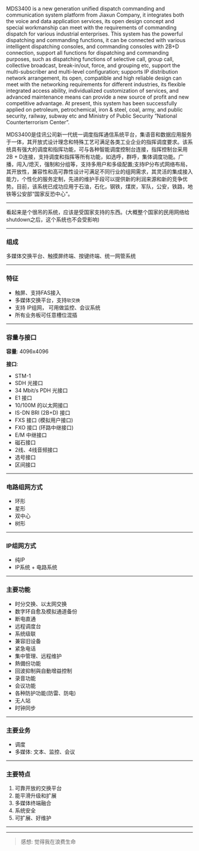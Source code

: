 MDS3400 is a new generation unified dispatch commanding and communication system platform from Jiaxun Company, it integrates both the voice and data application services, its open design concept and special workmanship can meet with the requirements of commanding dispatch for various industrial enterprises. This system has the powerful dispatching and commanding functions, it can be connected with various intelligent dispatching consoles, and commanding consoles with 2B+D connection, support all functions for dispatching and commanding purposes, such as dispatching functions of selective call, group call, collective broadcast, break-in/out, force, and grouping etc, support the multi-subscriber and multi-level configuration; supports IP distribution network arrangement, its open, compatible and high reliable design can meet with the networking requirements for different industries, its flexible integrated access ability, individualized customization of services, and advanced maintenance means can provide a new source of profit and new competitive advantage. At present, this system has been successfully applied on petroleum, petrochemical, iron & steel, coal, army, and public security, railway, subway etc and Ministry of Public Security ”National Counterterrorism Center”.

MDS3400是佳讯公司新一代统一调度指挥通信系统平台，集语音和数据应用服务于一体，其开放式设计理念和特殊工艺可满足各类工业企业的指挥调度要求。该系统具有强大的调度和指挥功能，可与各种智能调度控制台连接，指挥控制台采用2B + D连接，支持调度和指挥等所有功能，如选呼，群呼，集体调度功能。广播，闯入/熄灭，强制和分组等，支持多用户和多级配置;支持IP分布式网络布局，其开放性，兼容性和高可靠性设计可满足不同行业的组网需求，其灵活的集成接入能力，个性化的服务定制，先进的维护手段可以提供新的利润来源和新的竞争优势。目前，该系统已成功应用于石油，石化，钢铁，煤炭，军队，公安，铁路，地铁等公安部“国家反恐中心”。

___

看起来是个很吊的系统，应该是受国家支持的东西。(大概整个国家的民用网络给shutdown之后，这个系统也不会受影响)

___

### 组成

多媒体交换平台、触摸屏终端、按键终端、统一网管系统

___

### 特征

* 触屏、支持FAS接入
* 多媒体交换平台，支持`软交换`
* 支持 IP组网， 可用做监控、会议系统
* 所有业务板可任意槽位混插

___

### 容量与接口

**容量**: 4096x4096

**接口**:

* STM-1
* SDH 光接口
* 34 Mbit/s PDH 光接口
* E1 接口
* 10/100M 的以太网接口
* IS-DN BRI (2B+D) 接口
* FXS 接口 (模拟用户接口)
* FXO 接口 (环路中继接口)
* E/M 中继接口
* 磁石接口
* 2线、4线音频接口
* 选号接口
* 区间接口

___

### 电路组网方式

* 环形
* 星形
* 双中心
* 树形

___

### IP组网方式

* 纯IP
* IP系统 + 电路系统

___

### 主要功能

* 时分交换、以太网交换
* 数字环自愈及模拟通道备份
* 断电直通
* 远程调度台
* 系统级联
* 兼容旧设备
* 紧急电话
* 集中管理、远程维护
* 熱備份功能
* 回波抑制與自動增益控制
* 录音功能
* 会议功能
* 各种防护功能(防雷、防电)
* 无人站
* 时钟同步

___

### 主要业务

* 调度
* 多媒体: 文本、监控、会议

___

### 主要特点

1. 可靠开放的交换平台
2. 能平滑升级和扩展
3. 多媒体终端融合
4. 系统安全
5. 可扩展、好维护

___

___


> 感想: 觉得我在浪费生命